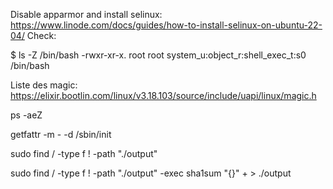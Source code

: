 Disable apparmor and install selinux: https://www.linode.com/docs/guides/how-to-install-selinux-on-ubuntu-22-04/
Check:

$ ls -Z /bin/bash
-rwxr-xr-x. root root system_u:object_r:shell_exec_t:s0 /bin/bash

Liste des magic: https://elixir.bootlin.com/linux/v3.18.103/source/include/uapi/linux/magic.h

ps -aeZ

getfattr -m - -d /sbin/init



sudo find / -type f ! -path "./output"

sudo find / -type f ! -path "./output" -exec sha1sum  "{}" +  > ./output

